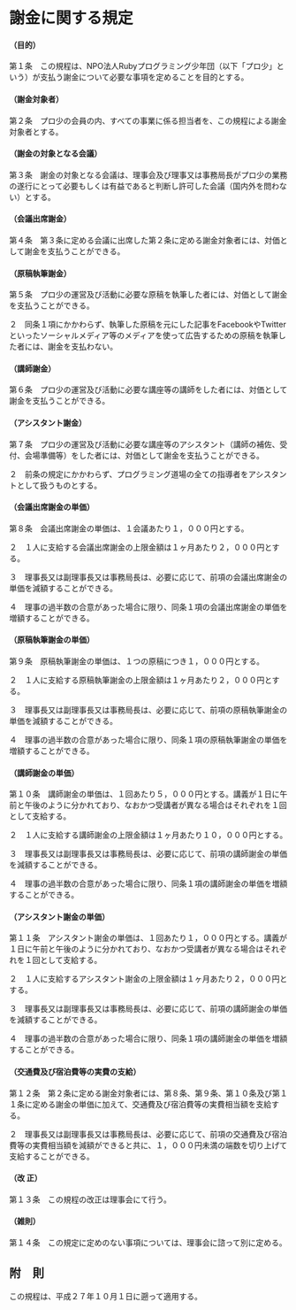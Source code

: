 # 謝金に関する規定

#### （目的）

第１条　この規程は、NPO法人Rubyプログラミング少年団（以下「プロ少」という）が支払う謝金について必要な事項を定めることを目的とする。

#### （謝金対象者）

第２条　プロ少の会員の内、すべての事業に係る担当者を、この規程による謝金対象者とする。

#### （謝金の対象となる会議）

第３条　謝金の対象となる会議は、理事会及び理事又は事務局長がプロ少の業務の遂行にとって必要もしくは有益であると判断し許可した会議（国内外を問わない）とする。

#### （会議出席謝金）

第４条　第３条に定める会議に出席した第２条に定める謝金対象者には、対価として謝金を支払うことができる。

#### （原稿執筆謝金）

第５条　プロ少の運営及び活動に必要な原稿を執筆した者には、対価として謝金を支払うことができる。

２　同条１項にかかわらず、執筆した原稿を元にした記事をFacebookやTwitterといったソーシャルメディア等のメディアを使って広告するための原稿を執筆した者には、謝金を支払わない。

#### （講師謝金）

第６条　プロ少の運営及び活動に必要な講座等の講師をした者には、対価として謝金を支払うことができる。

#### （アシスタント謝金）

第７条　プロ少の運営及び活動に必要な講座等のアシスタント（講師の補佐、受付、会場準備等）をした者には、対価として謝金を支払うことができる。

２　前条の規定にかかわらず、プログラミング道場の全ての指導者をアシスタントとして扱うものとする。

#### （会議出席謝金の単価）

第８条　会議出席謝金の単価は、１会議あたり１，０００円とする。

２　１人に支給する会議出席謝金の上限金額は１ヶ月あたり２，０００円とする。

３　理事長又は副理事長又は事務局長は、必要に応じて、前項の会議出席謝金の単価を減額することができる。

４　理事の過半数の合意があった場合に限り、同条１項の会議出席謝金の単価を増額することができる。

#### （原稿執筆謝金の単価）

第９条　原稿執筆謝金の単価は、１つの原稿につき１，０００円とする。

２　１人に支給する原稿執筆謝金の上限金額は１ヶ月あたり２，０００円とする。

３　理事長又は副理事長又は事務局長は、必要に応じて、前項の原稿執筆謝金の単価を減額することができる。

４　理事の過半数の合意があった場合に限り、同条１項の原稿執筆謝金の単価を増額することができる。

#### （講師謝金の単価）

第１０条　講師謝金の単価は、１回あたり５，０００円とする。講義が１日に午前と午後のように分かれており、なおかつ受講者が異なる場合はそれぞれを１回として支給する。

２　１人に支給する講師謝金の上限金額は１ヶ月あたり１０，０００円とする。

３　理事長又は副理事長又は事務局長は、必要に応じて、前項の講師謝金の単価を減額することができる。

４　理事の過半数の合意があった場合に限り、同条１項の講師謝金の単価を増額することができる。

#### （アシスタント謝金の単価）

第１１条　アシスタント謝金の単価は、１回あたり１，０００円とする。講義が１日に午前と午後のように分かれており、なおかつ受講者が異なる場合はそれぞれを１回として支給する。

２　１人に支給するアシスタント謝金の上限金額は１ヶ月あたり２，０００円とする。

３　理事長又は副理事長又は事務局長は、必要に応じて、前項の講師謝金の単価を減額することができる。

４　理事の過半数の合意があった場合に限り、同条１項の講師謝金の単価を増額することができる。

#### （交通費及び宿泊費等の実費の支給）

第１２条　第２条に定める謝金対象者には、第８条、第９条、第１０条及び第１１条に定める謝金の単価に加えて、交通費及び宿泊費等の実費相当額を支給する。

２　理事長又は副理事長又は事務局長は、必要に応じて、前項の交通費及び宿泊費等の実費相当額を減額ができると共に、１，０００円未満の端数を切り上げて支給することができる。

#### （改 正）

第１３条　この規程の改正は理事会にて行う。

#### （雑則）

第１４条　この規定に定めのない事項については、理事会に諮って別に定める。

## 附　則

この規程は、平成２７年１０月１日に遡って適用する。
